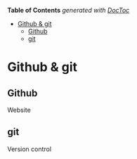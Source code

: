 <!-- START doctoc generated TOC please keep comment here to allow auto update -->
<!-- DON'T EDIT THIS SECTION, INSTEAD RE-RUN doctoc TO UPDATE -->
**Table of Contents**  *generated with [DocToc](https://github.com/thlorenz/doctoc)*

- [Github & git](#github--git)
  - [Github](#github)
  - [git](#git)

<!-- END doctoc generated TOC please keep comment here to allow auto update -->

# Github & git

## Github

Website 

## git

Version control